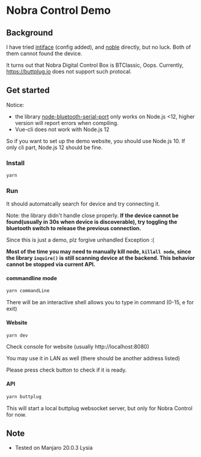# Nobra Control Demo

## Background

I have tried [intiface](https://github.com/intiface/intiface-desktop) (config added), and [noble](https://github.com/noble/noble) directly, but no luck. Both of them cannot found the device.

It turns out that Nobra Digital Control Box is BTClassic, Oops. Currently, https://buttplug.io does not support such protocal.

## Get started

Notice: 

- the library [node-bluetooth-serial-port](https://github.com/eelcocramer/node-bluetooth-serial-port) only works on Node.js <12, higher version will report errors when compiling.
- Vue-cli does not work with Node.js 12

So if you want to set up the demo website, you should use Node.js 10. If only cli part, Node.js 12 should be fine.

### Install

```bash
yarn
```

### Run

It should automatcally search for device and try connecting it. 

Note: the library didn't handle close properly. **If the device cannot be found(usually in 30s when device is discoverable), try toggling the bluetooth switch to release the previous connection.** 

Since this is just a demo, plz forgive unhandled Exception :(
    
**Most of the time you may need to manually kill node, `killall node`, since the library `inquire()` is still scanning device at the backend. This behavior cannot be stopped via current API.**

#### commandline mode

```bash
yarn commandLine
```

There will be an interactive shell allows you to type in command (0-15, e for exit)

#### Website
```bash
yarn dev
```

Check console for website (usually http://localhost:8080)

You may use it in LAN as well (there should be another address listed)

Please press check button to check if it is ready. 

#### API

```bash
yarn buttplug
```

This will start a local buttplug websocket server, but only for Nobra Control for now.


## Note

- Tested on Manjaro 20.0.3 Lysia
